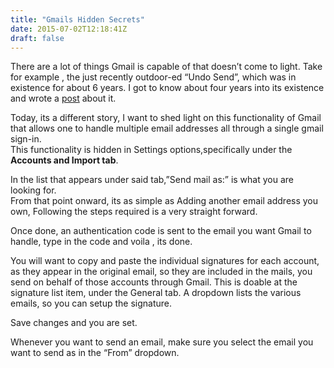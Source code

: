 ```yaml
---
title: "Gmails Hidden Secrets"
date: 2015-07-02T12:18:41Z
draft: false
---
```


There are a lot of things Gmail is capable of that doesn’t come to light. Take for example , the just recently outdoor-ed “Undo Send”, which was in existence for about 6 years. I got to know about four years into its existence and wrote a [post](http://goo.gl/ZFRZYv "Undo Send Post") about it.

Today, its a different story, I want to shed light on this functionality of Gmail that allows one to handle multiple email addresses all through a single gmail sign-in.  
This functionality is hidden in Settings options,specifically under the **Accounts and Import tab**.

In the list that appears under said tab,”Send mail as:” is what you are looking for.  
From that point onward, its as simple as Adding another email address you own, Following the steps required is a very straight forward.

Once done, an authentication code is sent to the email you want Gmail to handle, type in the code and voila , its done.

You will want to copy and paste the individual signatures for each account, as they appear in the original email, so they are included in the mails, you send on behalf of those accounts through Gmail. This is doable at the signature list item, under the General tab. A dropdown lists the various emails, so you can setup the signature.

Save changes and you are set.

Whenever you want to send an email, make sure you select the email you want to send as in the “From” dropdown.